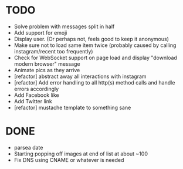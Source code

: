 # TODO

- Solve problem with messages split in half
- Add support for emoji
- Display user. (Or perhaps not, feels good to keep it anonymous)
- Make sure not to load same item twice (probably caused by calling instagram/recent too frequently)
- Check for WebSocket support on page load and display "download modern browser" message
- Animate pics as they arrive
- [refactor] abstract away all interactions with instagram
- [refactor] Add error handling to all http(s) method calls and handle errors accordingly
- Add Facebook like
- Add Twitter link
- [refactor] mustache template to something sane

# DONE
- parsea date
- Starting popping off images at end of list at about ~100
- Fix DNS using CNAME or whatever is needed

